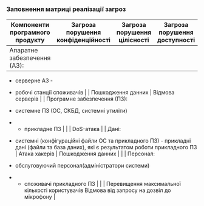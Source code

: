 ### Заповнення матриці реалізації загроз

| Компоненти програмного продукту | Загроза порушення конфіденційності | Загроза порушення цілісності | Загроза порушення доступності |
|---|---|---|---|
| Апаратне забезпечення (АЗ): 
- серверне АЗ - 
- робочі станції споживачів |  | Пошкодження данних | Відмова серверів |
| Програмне забезпечення (ПЗ): 
- системне ПЗ (ОС, СКБД, системні утиліти) 
- - прикладне ПЗ |  |  | DoS-атака |
| Дані: 

- системні (конфігураційні файли ОС та прикладного ПЗ) - прикладні дані (файли та база даних), які є результатом роботи прикладного ПЗ | Атака хакерів | Пошкодження данних |  |
| Персонал: 
- обслуговуючий персонал(адміністратори системи) 
- - споживачі прикладного ПЗ |  |  | Перевищення максимальної кількості користувачів Відмова від запросу на дозвіл до мікрофону |
